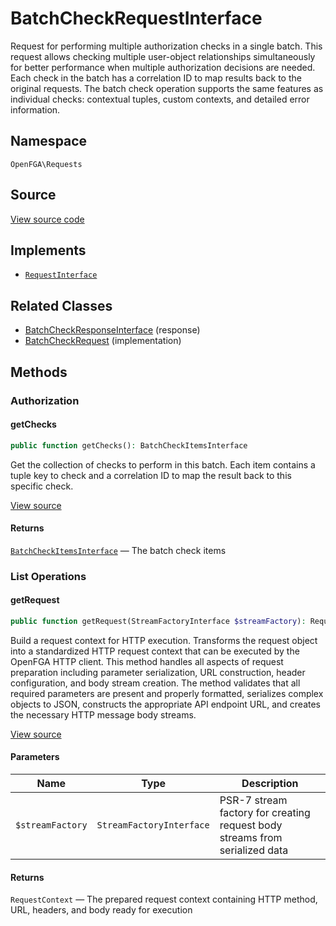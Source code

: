 # BatchCheckRequestInterface

Request for performing multiple authorization checks in a single batch. This request allows checking multiple user-object relationships simultaneously for better performance when multiple authorization decisions are needed. Each check in the batch has a correlation ID to map results back to the original requests. The batch check operation supports the same features as individual checks: contextual tuples, custom contexts, and detailed error information.

## Namespace
`OpenFGA\Requests`

## Source
[View source code](https://github.com/evansims/openfga-php/blob/main/src/Requests/BatchCheckRequestInterface.php)

## Implements
* [`RequestInterface`](RequestInterface.md)

## Related Classes
* [BatchCheckResponseInterface](Responses/BatchCheckResponseInterface.md) (response)
* [BatchCheckRequest](Requests/BatchCheckRequest.md) (implementation)



## Methods

                                                
### Authorization
#### getChecks


```php
public function getChecks(): BatchCheckItemsInterface
```

Get the collection of checks to perform in this batch. Each item contains a tuple key to check and a correlation ID to map the result back to this specific check.

[View source](https://github.com/evansims/openfga-php/blob/main/src/Requests/BatchCheckRequestInterface.php#L33)


#### Returns
[`BatchCheckItemsInterface`](Models/Collections/BatchCheckItemsInterface.md) — The batch check items
### List Operations
#### getRequest


```php
public function getRequest(StreamFactoryInterface $streamFactory): RequestContext
```

Build a request context for HTTP execution. Transforms the request object into a standardized HTTP request context that can be executed by the OpenFGA HTTP client. This method handles all aspects of request preparation including parameter serialization, URL construction, header configuration, and body stream creation. The method validates that all required parameters are present and properly formatted, serializes complex objects to JSON, constructs the appropriate API endpoint URL, and creates the necessary HTTP message body streams.

[View source](https://github.com/evansims/openfga-php/blob/main/src/Requests/RequestInterface.php#L57)

#### Parameters
| Name | Type | Description |
|------|------|-------------|
| `$streamFactory` | `StreamFactoryInterface` | PSR-7 stream factory for creating request body streams from serialized data |

#### Returns
`RequestContext` — The prepared request context containing HTTP method, URL, headers, and body ready for execution
